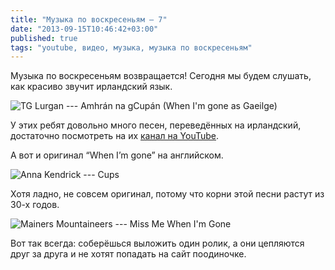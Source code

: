 ```yaml
---
title: "Музыка по воскресеньям — 7"
date: "2013-09-15T10:46:42+03:00"
published: true
tags: "youtube, видео, музыка, музыка по воскресеньям"
---
```


Музыка по воскресеньям возвращается! Сегодня мы будем слушать, как красиво звучит ирландский язык.

![TG Lurgan --- Amhrán na gCupán (When I'm gone as Gaeilge)](http://www.youtube.com/watch?v=Hz63M3v11nE)

У этих ребят довольно много песен, переведённых на ирландский, достаточно посмотреть на их
[канал на YouTube](http://www.youtube.com/user/tglurgan/featured).

А вот и оригинал “When I’m gone” на английском.

![Anna Kendrick --- Cups](http://www.youtube.com/watch?v=cmSbXsFE3l8)

Хотя ладно, не совсем оригинал, потому что корни этой песни растут из 30-х годов.

![Mainers Mountaineers --- Miss Me When I'm Gone](http://www.youtube.com/watch?v=UmXSOPDe5-Y)

Вот так всегда: соберёшься выложить один ролик, а они цепляются друг за друга и не хотят попадать на сайт поодиночке.
